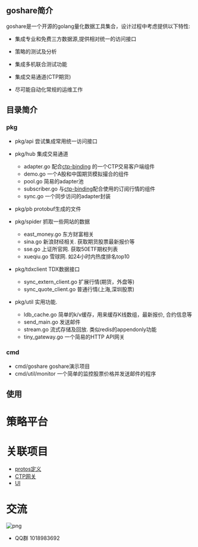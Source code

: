 ## goshare简介
  goshare是一个开源的golang量化数据工具集合，设计过程中考虑提供以下特性:

* 集成专业和免费三方数据源,提供相对统一的访问接口

* 策略的测试及分析

* 集成多机联合测试功能

* 集成交易通道(CTP期货)

* 尽可能自动化常规的运维工作

## 目录简介

### pkg

* pkg/api 尝试集成常用统一访问接口


* pkg/hub 集成交易通道
  * adapter.go 配合[ctp-binding](https://github.com/mineralres/ctp-binding) 的一个CTP交易客户端组件
  * demo.go  一个A股和中国期货模拟撮合的组件
  * pool.go 简易的adapter池
  * subscriber.go 与[ctp-binding](https://github.com/mineralres/ctp-binding)配合使用的订阅行情的组件
  * sync.go 一个同步访问的adapter封装


* pkg/pb  protobuf生成的文件


* pkg/spider 抓取一些网站的数据
  * east_money.go 东方财富相关
  * sina.go 新浪财经相关. 获取期货股票最新报价等
  * sse.go  上证所官网. 获取50ETF期权列表
  * xueqiu.go 雪球网. 如24小时内热度排名top10


* pkg/tdxclient TDX数据接口
  * sync_extern_client.go 扩展行情(期货，外盘等)
  * sync_quote_client.go 普通行情(上海,深圳股票)


* pkg/util 实用功能.
  * ldb_cache.go 简单的k/v缓存，用来缓存K线数组，最新报价, 合约信息等
  * send_main.go 发送邮件
  * stream.go 流式存储及回放. 类似redis的appendonly功能
  * tiny_gateway.go 一个简易的HTTP API网关

### cmd

* cmd/goshare  goshare演示项目
* cmd/util/monitor  一个简单的监控股票价格并发送邮件的程序

## 使用

# 策略平台

# 关联项目
 * [protos定义](https://github.com/mineralres/protos)
 * [CTP网关](https://github.com/mineralres/ctp-binding)
 * [UI](https://github.com/mineralres/goshare-ui)

# 交流

![png](https://github.com/mineralres/goshare/blob/master/doc/images/goshare-group.png)

* QQ群 1018983692 
